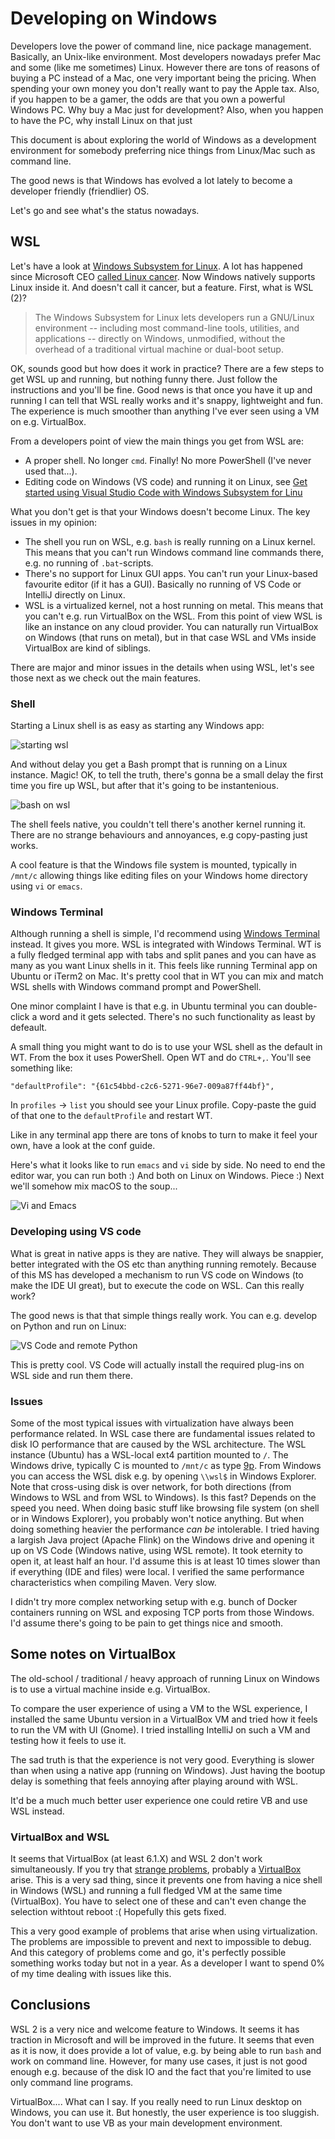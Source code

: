 # Developing on Windows

Developers love the power of command line, nice package management. Basically, an Unix-like environment. Most developers nowadays prefer Mac and some (like me sometimes) Linux. However there are tons of reasons of buying a PC instead of a Mac, one very important being the pricing. When spending your own money you don't really want to pay the Apple tax. Also, if you happen to be a gamer, the odds are that you own a powerful Windows PC. Why buy a Mac just for development? Also, when you happen to have the PC, why install Linux on that just 

This document is about exploring the world of Windows as a development environment for somebody preferring nice things from Linux/Mac such as command line.

The good news is that Windows has evolved a lot lately to become a developer friendly (friendlier) OS.

Let's go and see what's the status nowadays.

## WSL

Let's have a look at [Windows Subsystem for Linux](https://docs.microsoft.com/en-us/windows/wsl/). A lot has happened since Microsoft CEO [called Linux cancer](https://www.zdnet.com/article/ballmer-i-may-have-called-linux-a-cancer-but-now-i-love-it/). Now Windows natively supports Linux inside it. And doesn't call it cancer, but a feature. First, what is WSL (2)?

> The Windows Subsystem for Linux lets developers run a GNU/Linux environment -- including most command-line tools, utilities, and applications -- directly on Windows, unmodified, without the overhead of a traditional virtual machine or dual-boot setup.

OK, sounds good but how does it work in practice? There are a few steps to get WSL up and running, but nothing funny there. Just follow the instructions and you'll be fine. Good news is that once you have it up and running I can tell that WSL really works and it's snappy, lightweight and fun. The experience is much smoother than anything I've ever seen using a VM on e.g. VirtualBox.

From a developers point of view the main things you get from WSL are:

* A proper shell. No longer `cmd`. Finally! No more PowerShell (I've never used that...).
* Editing code on Windows (VS code) and running it on Linux, see [Get started using Visual Studio Code with Windows Subsystem for Linu](https://docs.microsoft.com/en-us/windows/wsl/tutorials/wsl-vscode)

What you don't get is that your Windows doesn't become Linux. The key issues in my opinion:

* The shell you run on WSL, e.g. `bash` is really running on a Linux kernel. This means that you can't run Windows command line commands there, e.g. no running of `.bat`-scripts.
* There's no support for Linux GUI apps. You can't run your Linux-based favourite editor (if it has a GUI). Basically no running of VS Code or IntelliJ directly on Linux.
* WSL is a virtualized kernel, not a host running on metal. This means that you can't e.g. run VirtualBox on the WSL. From this point of view WSL is like an instance on any cloud provider. You can naturally run VirtualBox on Windows (that runs on metal), but in that case WSL and VMs inside VirtualBox are kind of siblings.

There are major and minor issues in the details when using WSL, let's see those next as we check out the main features.

### Shell

Starting a Linux shell is as easy as starting any Windows app:

![starting wsl](images/wsl.png)

And without delay you get a Bash prompt that is running on a Linux instance. Magic! OK, to tell the truth, there's gonna be a small delay the first time you fire up WSL, but after that it's going to be instantenious.

![bash on wsl](images/wsl-bash.png)

The shell feels native, you couldn't tell there's another kernel running it. There are no strange behaviours and annoyances, e.g copy-pasting just works. 

A cool feature is that the Windows file system is mounted, typically in `/mnt/c` allowing things like editing files on your Windows home directory using `vi` or `emacs`.  

### Windows Terminal

Although running a shell is simple, I'd recommend using [Windows Terminal](https://docs.microsoft.com/en-us/windows/terminal/) instead. It gives you more. WSL is integrated with Windows Terminal. WT is a fully fledged terminal app with tabs and split panes and you can have as many as you want Linux shells in it. This feels like running Terminal app on Ubuntu or iTerm2 on Mac. It's pretty cool that in WT you can mix and match WSL shells with Windows command prompt and PowerShell.

One minor complaint I have is that e.g. in Ubuntu terminal you can double-click a word and it gets selected. There's no such functionality as least by defeault.

A small thing you might want to do is to use your WSL shell as the default in WT. From the box it uses PowerShell. Open WT and do `CTRL+,`. You'll see something like:

```
"defaultProfile": "{61c54bbd-c2c6-5271-96e7-009a87ff44bf}",
```

In `profiles` -> `list` you should see your Linux profile. Copy-paste the guid of that one to the `defaultProfile` and restart WT. 

Like in any terminal app there are tons of knobs to turn to make it feel your own, have a look at the conf guide.

Here's what it looks like to run `emacs` and `vi` side by side. No need to end the editor war, you can run both :) And both on Linux on Windows. Piece :) Next we'll somehow mix macOS to the soup... 

![Vi and Emacs](images/wsl-vi-emacs.png)

### Developing using VS code

What is great in native apps is they are native. They will always be snappier, better integrated with the OS etc than anything running remotely. Because of this MS has developed a mechanism to run VS code on Windows (to make the IDE UI great), but to execute the code on WSL. Can this really work?

The good news is that that simple things really work. You can e.g. develop on Python and run on Linux:

![VS Code and remote Python](images/wsl-vscode.png)

This is pretty cool. VS Code will actually install the required plug-ins on WSL side and run them there.

### Issues

Some of the most typical issues with virtualization have always been performance related. In WSL case there are fundamental issues related to disk IO performance that are caused by the WSL architecture. The WSL instance (Ubuntu) has a WSL-local ext4 partition mounted to `/`. The Windows drive, typically C is mounted to `/mnt/c` as type [9p](https://en.wikipedia.org/wiki/9P_(protocol)). From Windows you can access the WSL disk e.g. by opening `\\wsl$` in Windows Explorer. Note that cross-using disk is over network, for both directions (from Windows to WSL and from WSL to Windows). Is this fast? Depends on the speed you need. When doing basic stuff like browsing file system (on shell or in Windows Explorer), you probably won't notice anything. But when doing something heavier the performance _can be_ intolerable. I tried having a largish Java project (Apache Flink) on the Windows drive and opening it up on VS Code (Windows native, using WSL remote). It took eternity to open it, at least half an hour. I'd assume this is at least 10 times slower than if everything (IDE and files) were local. I verified the same performance characteristics when compiling Maven. Very slow.

I didn't try more complex networking setup with e.g. bunch of Docker containers running on WSL and exposing TCP ports from those Windows. I'd assume there's going to be pain to get things nice and smooth. 

## Some notes on VirtualBox

The old-school / traditional / heavy approach of running Linux on Windows is to use a virtual machine inside e.g. VirtualBox.

To compare the user experience of using a VM to the WSL experience, I installed the same Ubuntu version in a VirtualBox VM and tried how it feels to run the VM with UI (Gnome). I tried installing IntelliJ on such a VM and testing how it feels to use it.

The sad truth is that the experience is not very good. Everything is slower than when using a native app (running on Windows). Just having the bootup delay is something that feels annoying after playing around with WSL.

It'd be a much much better user experience one could retire VB and use WSL instead.

### VirtualBox and WSL

It seems that VirtualBox (at least 6.1.X) and WSL 2 don't work simultaneously. If you try that [strange problems](https://askubuntu.com/questions/1239382/error-when-installing-ubuntu-20-04-in-virtualbox), probably a [VirtualBox](https://www.virtualbox.org/ticket/19766) arise. This is a very sad thing, since it prevents one from having a nice shell in Windows (WSL) and running a full fledged VM at the same time (VirtualBox). You have to select one of these and can't even change the selection withtout reboot :(  Hopefully this gets fixed.

This a very good example of problems that arise when using virtualization. The problems are impossible to prevent and next to impossible to debug. And this category of problems come and go, it's perfectly possible something works today but not in a year. As a developer I want to spend 0% of my time dealing with issues like this.

## Conclusions

WSL 2 is a very nice and welcome feature to Windows. It seems it has traction in Microsoft and will be improved in the future. It seems that even as it is now, it does provide a lot of value, e.g. by being able to run `bash` and work on command line. However, for many use cases, it just is not good enough e.g. because of the disk IO and the fact that you're limited to use only command line programs.  

VirtualBox.... What can I say. If you really need to run Linux desktop on Windows, you can use it. But honestly, the user experience is too sluggish. You don't want to use VB as your main development environment.


